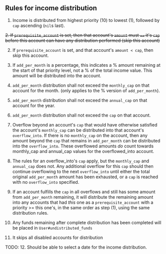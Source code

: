 ## Rules for income distribution

1. Income is distributed from highest priority (10) to lowest (1), followed by `cap` ascending (`nil`s last).

~~2. If `prerequisite_account` is set, then that account's `amount` must `==` it's `cap` before this account can have any distribution performed (skip this account)~~

2. If `prerequisite_account` is set, and that account's `amount < cap`, then skip this account.

3. If `add_per_month` is a percentage, this indicates a % amount remaining at the start of that priority level, not a % of the total income value. This amount will be distributed into the account.

4. `add_per_month` distribution shall not exceed the `monthly_cap` on that account for the month. (only applies to the % version of `add_per_month`).

5. `add_per_month` distribution shall not exceed the `annual_cap` on that account for the year.

6. `add_per_month` distribution shall not exceed the `cap` on that account.

7. Overflow beyond an account's `cap` that would have otherwise satisfied the account's `monthly_cap` can be distributed into that account's `overflow_into`. If there is no `monthly_cap` on the account, then any amount beyond the `cap` that remains in `add_per_month` can be distributed into the `overflow_into`. These overflowed amounts *do* count towards monthly_cap and annual_cap values for the overflowed_into account.

8. The rules for an overflow_into's `cap` apply, but the `monthly_cap` and `annual_cap` does not. Any additional overflow for this `cap` should then continue overflowing to the next `overflow_into` until either the total original `add_per_month` amount has been exhausted, or a `cap` is reached with no `overflow_into` specified.

9. If an account fulfills the `cap` in all overflows and still has some amount from `add_per_month` remaining, it will distribute the remaining amount into any accounts that had *this* one as a `prerequisite_account` with a priority >= this one's, in the same order as step (1), using the same distribution rules.

10. Any funds remaining after complete distribution has been completed will be placed in `User#undistributed_funds`

11. It skips all disabled accounts for distribution

TODO:
12. Should be able to select a date for the income distribution.
